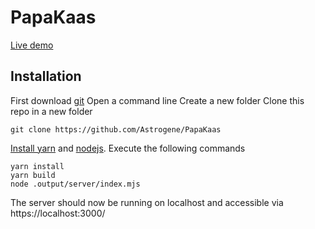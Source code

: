# PapaKaas
[Live demo](https://papakaas.onrender.com)
## Installation
First download [git](https://git-scm.com/downloads)
Open a command line
Create a new folder
Clone this repo in a new folder
```
git clone https://github.com/Astrogene/PapaKaas
```
[Install yarn](https://classic.yarnpkg.com/lang/en/docs/install/) and [nodejs](https://nodejs.org/en).
Execute the following commands
```
yarn install
yarn build
node .output/server/index.mjs 
```
The server should now be running on localhost and accessible via https://localhost:3000/
